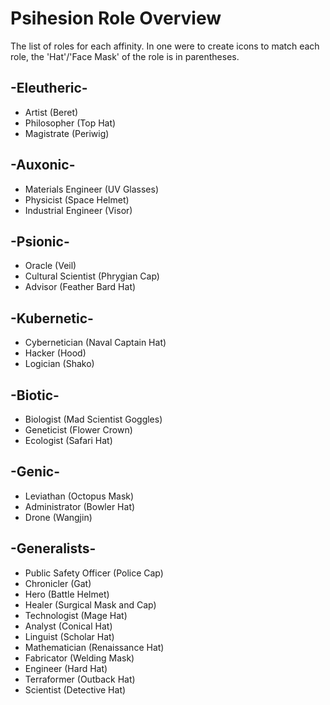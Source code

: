 # Psihesion Role Overview
The list of roles for each affinity. In one were to create icons to match each role, the 'Hat'/'Face Mask' of the role is in parentheses.

## -Eleutheric-
- Artist (Beret)
- Philosopher (Top Hat)
- Magistrate (Periwig)

## -Auxonic-
- Materials Engineer (UV Glasses)
- Physicist (Space Helmet)
- Industrial Engineer (Visor)

## -Psionic-
- Oracle (Veil)
- Cultural Scientist (Phrygian Cap)
- Advisor (Feather Bard Hat)

## -Kubernetic-
- Cybernetician (Naval Captain Hat)
- Hacker (Hood)
- Logician (Shako)

## -Biotic-
- Biologist (Mad Scientist Goggles)
- Geneticist (Flower Crown)
- Ecologist (Safari Hat)

## -Genic-
- Leviathan (Octopus Mask)
- Administrator (Bowler Hat)
- Drone (Wangjin)

## -Generalists-
- Public Safety Officer (Police Cap)
- Chronicler (Gat)
- Hero (Battle Helmet)
- Healer (Surgical Mask and Cap)
- Technologist (Mage Hat)
- Analyst (Conical Hat)
- Linguist (Scholar Hat)
- Mathematician (Renaissance Hat)
- Fabricator (Welding Mask)
- Engineer (Hard Hat)
- Terraformer (Outback Hat)
- Scientist (Detective Hat)
